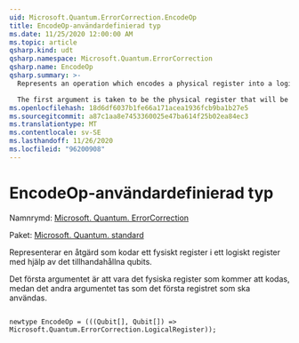 ```yaml
---
uid: Microsoft.Quantum.ErrorCorrection.EncodeOp
title: EncodeOp-användardefinierad typ
ms.date: 11/25/2020 12:00:00 AM
ms.topic: article
qsharp.kind: udt
qsharp.namespace: Microsoft.Quantum.ErrorCorrection
qsharp.name: EncodeOp
qsharp.summary: >-
  Represents an operation which encodes a physical register into a logical register, using the provided scratch qubits.

  The first argument is taken to be the physical register that will be encoded, while the second argument is taken to be the scratch register that will be used.
ms.openlocfilehash: 18d6df6037b1fe66a171acea1936fcb9ba1b27e5
ms.sourcegitcommit: a87c1aa8e7453360025e47ba614f25b02ea84ec3
ms.translationtype: MT
ms.contentlocale: sv-SE
ms.lasthandoff: 11/26/2020
ms.locfileid: "96200908"
---
```

# <a name="encodeop-user-defined-type"></a>EncodeOp-användardefinierad typ

Namnrymd: [Microsoft. Quantum. ErrorCorrection](xref:Microsoft.Quantum.ErrorCorrection)

Paket: [Microsoft. Quantum. standard](https://nuget.org/packages/Microsoft.Quantum.Standard)


Representerar en åtgärd som kodar ett fysiskt register i ett logiskt register med hjälp av det tillhandahållna qubits.

Det första argumentet är att vara det fysiska register som kommer att kodas, medan det andra argumentet tas som det första registret som ska användas.

```qsharp

newtype EncodeOp = (((Qubit[], Qubit[]) => Microsoft.Quantum.ErrorCorrection.LogicalRegister));
```

